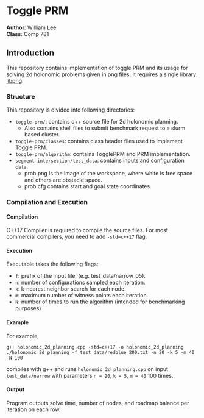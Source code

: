 # Toggle PRM
**Author**: William Lee  
**Class**: Comp 781

## Introduction
This repository contains implementation of toggle PRM and its usage for solving 2d holonomic problems given in png files. It requires a single library: [libpng](http://www.libpng.org/pub/png/libpng.html).

### Structure
This repository is divided into following directories:

* `toggle-prm/`: contains c++ source file for 2d holonomic planning.
    * Also contains shell files to submit benchmark request to a slurm based cluster.
* `toggle-prm/classes`: contains class header files used to implement Toggle PRM.
* `toggle-prm/algorithm`: contains TogglePRM and PRM implementation. 
* `segment-intersection/test_data`: contains inputs and configuration data. 
    * prob.png is the image of the workspace, where white is free space and others are obstacle space.
    * prob.cfg contains start and goal state coordinates.

### Compilation and Execution
#### Compilation
C++17 Compiler is required to compile the source files. For most commercial compilers, you need to add `-std=c++17` flag.  
  

#### Execution 
Executable takes the following flags: 
* `f`: prefix of the input file. (e.g. test_data/narrow_05).
* `n`: number of configurations sampled each iteration.
* `k`: k-nearest neighbor search for each node.
* `m`: maximum number of witness points each iteration.
* `N`: number of times to run the algorithm (intended for benchmarking purposes)

#### Example
For example, 
```
g++ holonomic_2d_planning.cpp -std=c++17 -o holonomic_2d_planning 
./holonomic_2d_planning -f test_data/redblue_200.txt -n 20 -k 5 -m 40 -N 100
```
compiles with g++ and runs `holonomic_2d_planning.cpp` on input `test_data/narrow` with parameters `n = 20`, `k = 5`, `m = 40` 100 times.

#### Output
Program outputs solve time, number of nodes, and roadmap balance per iteration on each row.
